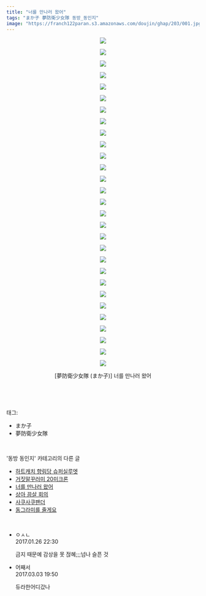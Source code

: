 ```yaml
---
title: "너를 만나러 왔어"
tags: "まか子 夢防衛少女隊 동방_동인지"
image: "https://franch122paran.s3.amazonaws.com/doujin/ghap/203/001.jpg"
---
```

<div class="article">
<p style="text-align: center; clear: none; float: none;"><img src="{{ site.imgserver7 }}/ghap/203/001.jpg"/></p>
<p style="text-align: center; clear: none; float: none;"><img src="{{ site.imgserver7 }}/ghap/203/002.jpg"/></p>
<p style="text-align: center; clear: none; float: none;"><img src="{{ site.imgserver7 }}/ghap/203/003.jpg"/></p>
<p style="text-align: center; clear: none; float: none;"><img src="{{ site.imgserver7 }}/ghap/203/004.jpg"/></p>
<p style="text-align: center; clear: none; float: none;"><img src="{{ site.imgserver7 }}/ghap/203/005.jpg"/></p>
<p style="text-align: center; clear: none; float: none;"><img src="{{ site.imgserver7 }}/ghap/203/006.jpg"/></p>
<p style="text-align: center; clear: none; float: none;"><img src="{{ site.imgserver7 }}/ghap/203/007.jpg"/></p>
<p style="text-align: center; clear: none; float: none;"><img src="{{ site.imgserver7 }}/ghap/203/008.jpg"/></p>
<p style="text-align: center; clear: none; float: none;"><img src="{{ site.imgserver7 }}/ghap/203/009.jpg"/></p>
<p style="text-align: center; clear: none; float: none;"><img src="{{ site.imgserver7 }}/ghap/203/010.jpg"/></p>
<p style="text-align: center; clear: none; float: none;"><img src="{{ site.imgserver7 }}/ghap/203/011.jpg"/></p>
<p style="text-align: center; clear: none; float: none;"><img src="{{ site.imgserver7 }}/ghap/203/012.jpg"/></p>
<p style="text-align: center; clear: none; float: none;"><img src="{{ site.imgserver7 }}/ghap/203/013.jpg"/></p>
<p style="text-align: center; clear: none; float: none;"><img src="{{ site.imgserver7 }}/ghap/203/014.jpg"/></p>
<p style="text-align: center; clear: none; float: none;"><img src="{{ site.imgserver7 }}/ghap/203/015.jpg"/></p>
<p style="text-align: center; clear: none; float: none;"><img src="{{ site.imgserver7 }}/ghap/203/016.jpg"/></p>
<p style="text-align: center; clear: none; float: none;"><img src="{{ site.imgserver7 }}/ghap/203/017.jpg"/></p>
<p style="text-align: center; clear: none; float: none;"><img src="{{ site.imgserver7 }}/ghap/203/018.jpg"/></p>
<p style="text-align: center; clear: none; float: none;"><img src="{{ site.imgserver7 }}/ghap/203/019.jpg"/></p>
<p style="text-align: center; clear: none; float: none;"><img src="{{ site.imgserver7 }}/ghap/203/020.jpg"/></p>
<p style="text-align: center; clear: none; float: none;"><img src="{{ site.imgserver7 }}/ghap/203/021.jpg"/></p>
<p style="text-align: center; clear: none; float: none;"><img src="{{ site.imgserver7 }}/ghap/203/022.jpg"/></p>
<p style="text-align: center; clear: none; float: none;"><img src="{{ site.imgserver7 }}/ghap/203/023.jpg"/></p>
<p style="text-align: center; clear: none; float: none;"><img src="{{ site.imgserver7 }}/ghap/203/024.jpg"/></p>
<p style="text-align: center; clear: none; float: none;"><img src="{{ site.imgserver7 }}/ghap/203/025.jpg"/></p>
<p style="text-align: center; clear: none; float: none;"><img src="{{ site.imgserver7 }}/ghap/203/026.jpg"/></p>
<p style="text-align: center; clear: none; float: none;"><img src="{{ site.imgserver7 }}/ghap/203/027.jpg"/></p>
<p style="text-align: center; clear: none; float: none;"><img src="{{ site.imgserver7 }}/ghap/203/028.jpg"/></p>
<p style="text-align: center; clear: none; float: none;"><img src="{{ site.imgserver7 }}/ghap/203/029.jpg"/></p>
<p style="text-align: center; clear: none; float: none;">[夢防衛少女隊 (まか子)] 너를 만나러 왔어</p>
<p><br/></p>
</div><br/>
<div class="tagTrail">
<p>태그: </p>
<ul>
<li>まか子</li>
<li>夢防衛少女隊</li>
</ul>
</div><br/>
<div class="another">
<p>'동방 동인지' 카테고리의 다른 글</p>
<ul>
<li><a href="/ghap_205">하트캐치 향림당 슈퍼실루엣</a></li>
<li><a href="/ghap_204">거짓말꾸러미 20미크론</a></li>
<li><a href="/ghap_203">너를 만나러 왔어</a></li>
<li><a href="/ghap_202">상아 끔살 회의</a></li>
<li><a href="/ghap_201">사쿠사쿠팬더</a></li>
<li><a href="/ghap_200">동그라미를 줄게요</a></li>
</ul>
</div><br/>
<div class="cb_module cb_fluid">
<div class="cb_wrt cb_profile">
<div class="comment">
<ul>
<li class="cb_thumb_off" id="comment14901102">
<div class="cb_comment_area">
<div class="cb_info_area">
<div class="cb_section">
<span class="cb_nick_name">ㅇㅅㄴ</span>
</div>
<div class="cb_section">
<span class="cb_date">2017.01.26 22:30 </span>
</div>
</div>
<div class="cb_dsc_comment">
<p class="cb_dsc">
											금지 때문예 감상을 못 젆혜;;;넘나 슬픈 것
										</p>
</div>
</div></li>
<li class="cb_thumb_off" id="comment14930554">
<div class="cb_comment_area">
<div class="cb_info_area">
<div class="cb_section">
<span class="cb_nick_name">어째서</span>
</div>
<div class="cb_section">
<span class="cb_date">2017.03.03 19:50 </span>
</div>
</div>
<div class="cb_dsc_comment">
<p class="cb_dsc">
											듀라한어디갔나
										</p>
</div>
</div></li>
</ul>
</div>
</div><!-- commentList close -->
</div><br/>
